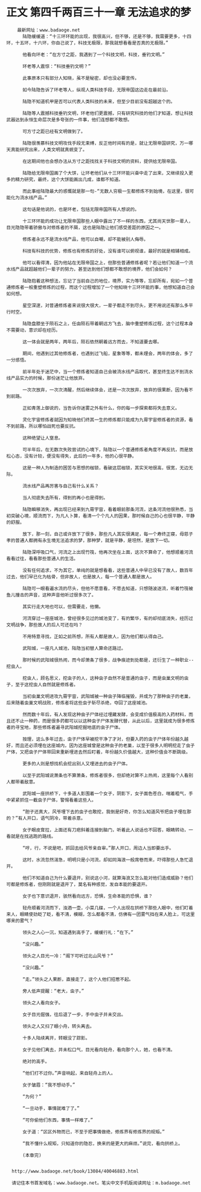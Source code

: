 # 正文 第四千两百三十一章 无法追求的梦
        最新网址：www.badaoge.net
          陆隐缓缓道：“十三环环能的出现，我很高兴，但不够，还是不够，我需要更多，十四环，十五环，十六环，你自己说了，科技无极限，那我就想看看是否真的无极限。”
      
          他看向环老：“在方寸之距，我遇到了一个科技文明，科技，垂钓文明。”
      
          环老等人震惊：“科技垂钓文明？”
      
          此事原本只有部分人知晓，虽不是秘密，却也没必要宣传。
      
          如今陆隐告诉了环老等人，纵观人类科技手段，无限帝国这边走在最前沿。
      
          陆隐不知道机甲是否可以代表人类科技的未来，但至少目前没有超越这个的。
      
          陆隐等人震撼科技垂钓文明，环老他们更震撼，只有研究科技的他们才知道，想让科技武器达到永恒生命层次是多夸张的一件事，他们连想都不敢想。
      
          可方寸之距已经有文明做到了。
      
          陆隐很羡慕科技文明攻伐手段无束缚，反正他时间有的是，就让无限帝国研究，万一哪天真能研究出来，人类文明就真蜕变了。
      
          在这期间他也会想办法从方寸之距找找关于科技文明的资料，提供给无限帝国。
      
          陆隐给无限帝国画了个大饼，让环老他们从十三环环能兴奋中走了出来，又继续投入更多的精力研究，最终，这个大饼能画出几成，谁都不知道。
      
          而此事给陆隐最大的感慨就是那一句-“无数人穷极一生都修炼不到始境，在这里，很可能化为流水线产品。”
      
          这句话是他说的，也是环老，包括无限帝国所有人想说的。
      
          十三环环能的成功让无限帝国那些人眼中露出了不一样的东西，尤其尚天世那一辈人，目光隐隐带着骄傲与对修炼者的不屑，这也是陆隐让他们感受差距的原因之一。
      
          修炼者永远不是流水线产品，他可以自嘲，却不能被别人侮辱。
      
          科技有科技的优势，修炼也有修炼的好处，没有谁可以俯视谁，最好的就是相辅相成。
      
          他可以看得清，因为他站在无限帝国之上，但那些普通修炼者呢？若让他们知道一个流水线产品就超越他们一辈子的努力，甚至达到他们想都不敢想的境界，他们会如何？
      
          陆隐抱着这种想法，忘记了当前自己的地位，境界，实力等等，忘却所有，宛如一个普通修炼者一般重塑修炼的过程，而这个过程增加了一个他知晓十三环环能的事，他想知道自己会如何想。
      
          星空深邃，对普通修炼者来说很大很大，一辈子都走不到尽头，更不用说还有那么多平行时空。
      
          陆隐盘膝坐于陨石之上，任由陨石带着朝远方飞去，脑中重塑修炼过程，这个过程本身不需要动，意识却在经历。
      
          这一体会就是两年，两年后，陨石依然朝着远方而去，不知道要去哪。
      
          期间，他遇到过其他修炼者，也遇到过飞船，星象等等，都未理会，两年的体会，多了一分感悟。
      
          前半年处于迷茫中，当一个修炼者知道自己会被流水线产品取代，甚至终生达不到流水线产品实力的时候，那份迷茫让他放弃。
      
          一次次放弃，一次次清醒，然后继续体会，还是一次次放弃，放弃的很果断，因为看不到前路。
      
          正如青莲上御说的，当告诉你迷雾之外有什么，你的每一步探索都将失去意义。
      
          灵化宇宙修炼者就因为知晓他们终其一生的修炼都只能成为九霄宇宙修炼者的资源，看不到前路，所以哪怕战死也要反抗。
      
          这种绝望让人窒息。
      
          可半年后，在无数次失败尝试的心境下，陆隐以一个普通修炼者角度不再反抗，而是放松心态，没有计较，便没有得失，此后的一年多，他的心很平静。
      
          这是一种人为制造的困苦与思想的枷锁，看破这层枷锁，其实天地很高，很宽，无边无际。
      
          流水线产品再厉害与自己有什么关系？
      
          当人彻底失去所有，得到的再小也是得到。
      
          陆隐瞬移消失，再出现已经来到九霄宇宙，看着眼前那条河流，这条河流他很熟悉，当初突破心境，顺流而下，为凡人卜算，看清一个个凡人的因果，那时候自己的心也很平静，平静的舒服。
      
          放下，那一刻，自己或许放下了很多，那些凡人其实很满足，每一个寿终正寝，母慈子孝的普通人都拥有永生境无法追求的梦，那种梦，就是平静，是坦然，是放下一切。
      
          陆隐深呼吸口气，河流之上出现竹筏，他再次坐在上面，这次不算命了，他想顺着河流看看过往，看看那些普通人的生活。
      
          没有任何追求，不为其它，单纯的就是想看看，这些普通人中早已没有了故人，数百年过去，他们早已化为枯骨，但非故人，也是故人，每一个普通人都是故人。
      
          陆隐可一眼看遍水流的尽头，但他不愿意看，不愿去知道，只想随波逐流，听着竹筏被鱼儿撞击的声音，这种声音他听过很多次了。
      
          其实行走大地也可以，但需要走，他懒。
      
          河流穿过一座座城池，曾经很多见过的城池变了，有的繁华，有的却彻底消失，经历过文明战争，那些故人的后人可还在吗？
      
          不用特意寻找，正如之前所想，所有人都是故人，因为他们都认得自己。
      
          武阳城，一座凡人城池，陆隐当初替人算命还路过。
      
          那时候的武阳城很热闹，而今却萧条了很多，战争痕迹到处都是，还衍生了一种职业--挖虫人。
      
          挖虫人，顾名思义，挖虫子的人，这种虫子自然不是普通的虫子，而是虫巢文明的虫子，至于这挖虫人自然就是修炼者。
      
          当初虫巢文明进攻九霄宇宙，武阳城被一种虫子降临摧毁，并成为了那种虫子的老巢，后来随着虫巢文明战败，修炼者将这些虫子斩尽杀绝，夺回了这座城池。
      
          然而数十年后，有人发现这种虫子尸体经过埋藏发酵，会变成价值极高的入药材料，而且还不止一种药，而是很多药都可以以这种虫子尸体发酵代替，从此以后，这里就成为很多修炼者的寻宝地，那些修炼者遍寻武阳城挖掘地底的虫子尸体。
      
          按理，这么多年过去，虫子尸体早被挖干净了才对，但要入药的虫子尸体年份越久越好，而且还必须埋在这座城内，因为这座城曾是这种虫子的老巢，以至于很多人明明挖走了虫子尸体，又把虫子尸体带回来重新埋进去然后盯着，年份越久价值越大，这种价值会不断跳级。
      
          更多的人则是想找机会挖出别人又埋进去的虫子尸体。
      
          以至于武阳城说萧条也不算萧条，修炼者很多，但却绝对算不上热闹，这里每个人看别人都带着敌意。
      
          武阳城一座拱桥下，十多道人影围着一个女子，阴影下，女子面色苍白，喘着粗气，手中紧紧抓住一截虫子尸体，警惕看着这些人。
      
          “胆子还真大，风爷埋下去的虫子也敢挖，我倒是好奇，你怎么知道风爷把虫子埋在那的？”有人开口，语气阴冷，带着杀意。
      
          女子眼皮耷拉，上面还有刀疤斜着连接到脑门，听着此人说话也不回答，眼睛转动，一看就是在找逃跑的路线。
      
          “哼，行，不说是吧，抓回去给风爷亲自审。”那人开口，周边人当即要出手。
      
          这时，水流忽然湍急，明明只是小河流，却如同海浪一般席卷而来，吓得那些人急忙退开。
      
          他们不知道自己为什么要退开，别说这小河，就算海浪又怎么能对他们造成威胁？他们可都是修炼者，但刚刚就是退开了，莫名有种感觉，发自本能的要退开。
      
          女子也下意识退开，骇然看向远方，恐惧，生命本能的恐惧，谁？
      
          轻舟顺着河流而下，浊酒一壶，小菜几碟，一个人出现在拱桥下那些人眼中，他们盯着来人，眼睛使劲眨了眨，看不清，模糊，怎么都看不清，仿佛有一团雾气挡在来人脸上，可这里哪来的雾气？
      
          领头之人心一沉，知道遇到高手了，缓缓行礼：“在下。”
      
          “没兴趣。”
      
          领头之人目光一冷：“阁下可听过北山风爷？”
      
          “没兴趣。”
      
          “走。”领头之人果断，直接走了，这个人他们招惹不起。
      
          旁人低声提醒：“老大，虫子。”
      
          领头之人看向女子。
      
          女子目光倔强，往后退了一步，手中虫子并未交出。
      
          领头之人又扫了眼小舟，转头离去。
      
          十多人陆续离开，转眼没了踪影。
      
          女子见他们离去，并未松口气，目光看向轻舟，看向那个人，她，也看不清。
      
          绝对的高手。
      
          “他们打不过你。”声音响起，来自轻舟上的人。
      
          女子皱眉：“我不想动手。”
      
          “为何？”
      
          “一旦动手，事情就难了了。”
      
          “可你偷他们东西，事情一样难了。”
      
          女子道：“区区外物而已，不至于把事情做绝，修炼界有修炼界的规矩。”
      
          “我不懂什么规矩，只知道你的隐忍，换来的是更大的麻烦。”说完，看向拱桥上。
      
          (本章完)
      
      
      http://www.badaoge.net/book/13084/40046883.html
      
      请记住本书首发域名：www.badaoge.net。笔尖中文手机版阅读网址：m.badaoge.net